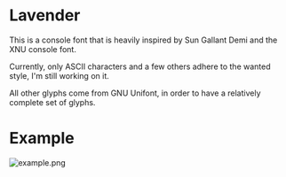 # Lavender

This is a console font that is heavily inspired by Sun Gallant Demi and the XNU console font.

Currently, only ASCII characters and a few others adhere to the wanted style, I'm still working on it.

All other glyphs come from GNU Unifont, in order to have a relatively complete set of glyphs.

# Example
![example.png](https://raw.githubusercontent.com/kori/lavender-font/master/example.png)

